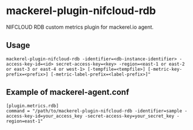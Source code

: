 mackerel-plugin-nifcloud-rdb
================================

NIFCLOUD RDB custom metrics plugin for mackerel.io agent.


## Usage

```
mackerel-plugin-nifcloud-rdb -identifier=<db-instance-identifier> -access-key-id=<id> secret-access-key=<key> -region=<east-1 or east-2 or east-3 or east-4 or west-1> [-tempfile=<tempfile>] [-metric-key-prefix=<prefix>] [-metric-label-prefix=<label-prefix>]"
```


## Example of mackerel-agent.conf

```
[plugin.metrics.rdb]
command = "/path/to/mackerel-plugin-nifcloud-rdb -identifier=sample -access-key-id=your_access_key -secret-access-key=your_secret_key -region=east-1"
```
